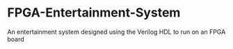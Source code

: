 # FPGA-Entertainment-System
An entertainment system designed using the Verilog HDL to run on an FPGA board
